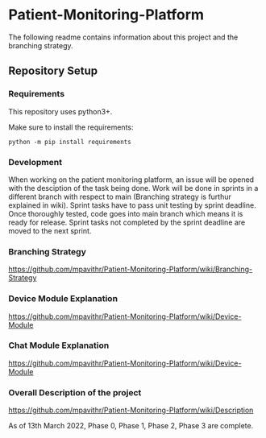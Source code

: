 # Patient-Monitoring-Platform

The following readme contains information about this project and the branching strategy.

## Repository Setup

### Requirements

This repository uses python3+.

Make sure to install the requirements:

```
python -m pip install requirements
```

### Development

When working on the patient monitoring platform, an issue will be opened with the desciption of the task being done. Work will be done in sprints in a different branch with respect to main (Branching strategy is furthur explained in wiki). Sprint tasks have to pass unit testing by sprint deadline. Once thoroughly tested, code goes into main branch which means it is ready for release. Sprint tasks not completed by the sprint deadline are moved to the next sprint. 

### Branching Strategy

https://github.com/mpavithr/Patient-Monitoring-Platform/wiki/Branching-Strategy

### Device Module Explanation

https://github.com/mpavithr/Patient-Monitoring-Platform/wiki/Device-Module

### Chat Module Explanation 

https://github.com/mpavithr/Patient-Monitoring-Platform/wiki/Device-Module

### Overall Description of the project 

https://github.com/mpavithr/Patient-Monitoring-Platform/wiki/Description

As of 13th March 2022, Phase 0, Phase 1, Phase 2, Phase 3 are complete. 
